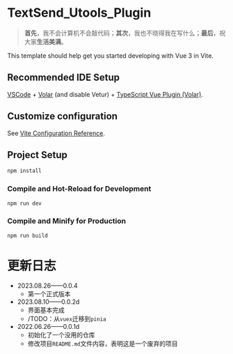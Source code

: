# TextSend_Utools_Plugin

>**首先**，我不会计算机不会敲代码；**其次**，我也不晓得我在写什么；**最后**，祝大家**生活美满**。

This template should help get you started developing with Vue 3 in Vite.

## Recommended IDE Setup

[VSCode](https://code.visualstudio.com/) + [Volar](https://marketplace.visualstudio.com/items?itemName=Vue.volar) (and disable Vetur) + [TypeScript Vue Plugin (Volar)](https://marketplace.visualstudio.com/items?itemName=Vue.vscode-typescript-vue-plugin).

## Customize configuration

See [Vite Configuration Reference](https://vitejs.dev/config/).

## Project Setup

```sh
npm install
```

### Compile and Hot-Reload for Development

```sh
npm run dev
```

### Compile and Minify for Production

```sh
npm run build
```

# 更新日志

- 2023.08.26——0.0.4
  - 第一个正式版本
- 2023.08.10——0.0.2d
  - 界面基本完成
  - /TODO：从`vuex`迁移到`pinia`
- 2022.06.26——0.0.1d
  - 初始化了一个没用的仓库
  - 修改项目`README.md`文件内容，表明这是一个废弃的项目